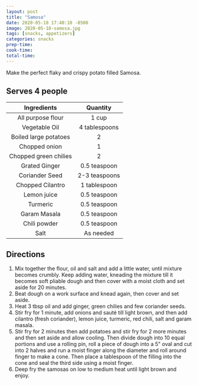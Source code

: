 ```yaml
---
layout: post
title: "Samosa"
date: 2020-05-18 17:40:18 -0500
image: 2020-05-18-samosa.jpg
tags: [snacks, appetizers]
categories: snacks
prep-time:
cook-time:
total-time:
---
```


Make the perfect flaky and crispy potato filled Samosa.

## Serves 4 people

|      Ingredients      |    Quantity   |
|:---------------------:|:-------------:|
|   All purpose flour   |     1 cup     |
|     Vegetable Oil     | 4 tablespoons |
| Boiled large potatoes |       2       |
|     Chopped onion     |       1       |
| Chopped green chilies |       2       |
|     Grated Ginger     |  0.5 teaspoon |
|     Coriander Seed    | 2-3 teaspoons |
|    Chopped Cilantro   |  1 tablespoon |
|      Lemon juice      |  0.5 teaspoon |
|        Turmeric       |  0.5 teaspoon |
|      Garam Masala     |  0.5 teaspoon |
|      Chili powder     |  0.5 teaspoon |
|          Salt         |   As needed   |


## Directions

1. Mix together the flour, oil and salt and add a little water, until mixture becomes crumbly. Keep adding water, kneading the mixture till it becomes soft pliable dough and then cover with a moist cloth and set aside for 20 minutes.
2. Beat dough on a work surface and knead again, then cover and set aside.
3. Heat 3 tbsp oil and add ginger, green chilies and few coriander seeds.
4. Stir fry for 1 minute, add onions and sauté till light brown, and then add cilantro (fresh coriander), lemon juice, turmeric, red chili, salt and garam masala.
5. Stir fry for 2 minutes then add potatoes and stir fry for 2 more minutes and then set aside and allow cooling. Then divide dough into 10 equal portions and use a rolling pin, roll a piece of dough into a 5" oval and cut into 2 halves  and run a moist finger along the diameter and roll around finger to make a cone. Then place a tablespoon of the filling into the cone and seal the third side using a moist finger.
6. Deep fry the samosas on low to medium heat until light brown and enjoy.
